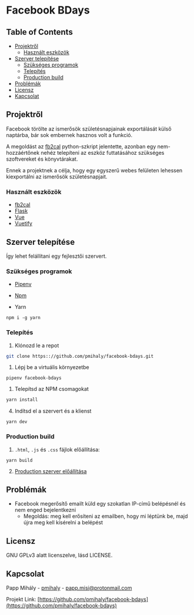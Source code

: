 # Facebook BDays

<!-- TABLE OF CONTENTS -->

## Table of Contents

- [Projektről](#about-the-project)
  - [Használt eszközök](#built-with)
- [Szerver telepítése](#getting-started)
  - [Szükséges programok](#szükséges-programok)
  - [Telepítés](#Telepítés)
  - [Production build](#production-build)
- [Problémák](#problémák)
- [Licensz](#licensz)
- [Kapcsolat](#Kapcsolat)

<!-- Projektről -->

## Projektről

Facebook törölte az ismerősök születésnapjainak exportálását külső naptárba,
bár sok embernek hasznos volt a funkció.

A megoldást az [fb2cal](https://github.com/mobeigi/fb2cal) python-szkript jelentette,
azonban egy nem-hozzáértőnek nehéz telepíteni az eszköz futtatásához szükséges szoftvereket és könyvtárakat.

Ennek a projektnek a célja, hogy egy egyszerű webes felületen lehessen kiexportálni az ismerősök születésnapjait.

### Használt eszközök

- [fb2cal](https://github.com/mobeigi/fb2cal)
- [Flask](https://palletsprojects.com/p/flask/)
- [Vue](https://vuejs.org/)
- [Vuetify](https://vuetifyjs.com)

<!-- Szerver telepítése -->

## Szerver telepítése

Így lehet felállítani egy fejlesztői szervert.

### Szükséges programok

- [Pipenv](https://pipenv-fork.readthedocs.io/en/latest/)

- [Npm](https://nodejs.org)

- Yarn

```
npm i -g yarn
```

### Telepítés

1. Klónozd le
   a repot

```sh
git clone https:://github.com/pmihaly/facebook-bdays.git
```

1. Lépj be a virtuális környezetbe

```
pipenv facebook-bdays
```

1. Telepítsd az NPM csomagokat

```sh
yarn install
```

4. Indítsd el a szervert és a klienst

```
yarn dev
```

### Production build

1. `.html`, `.js` és `.css` fájlok előállítása:

```
yarn build
```

2. [Production szerver előállítása](https://flask.palletsprojects.com/en/1.1.x/tutorial/deploy/)

<!-- Problémák -->

## Problémák

- Facebook megerősítő emailt küld egy szokatlan IP-című belépésnél és nem enged bejelentkezni
  - Megoldás: meg kell erősíteni az emailben, hogy mi léptünk be, majd újra meg kell kísérelni a belépést

<!-- Licensz -->

## Licensz

GNU GPLv3 alatt licenszelve, lásd LICENSE.

<!-- Kapcsolat -->

## Kapcsolat

Papp Mihály - [pmihaly](https://github.com/pmihaly/) - papp.misi@protonmail.com

Projekt Link: [https://github.com/pmihaly/facebook-bdays](https://github.com/pmihaly/facebook-bdays)
